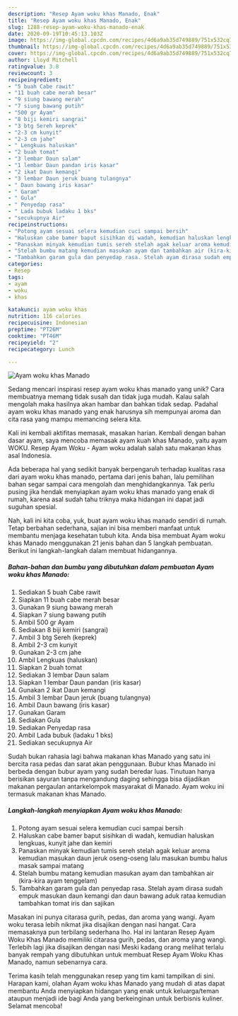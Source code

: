 ```yaml
---
description: "Resep Ayam woku khas Manado, Enak"
title: "Resep Ayam woku khas Manado, Enak"
slug: 1288-resep-ayam-woku-khas-manado-enak
date: 2020-09-19T10:45:13.103Z
image: https://img-global.cpcdn.com/recipes/4d6a9ab35d749889/751x532cq70/ayam-woku-khas-manado-foto-resep-utama.jpg
thumbnail: https://img-global.cpcdn.com/recipes/4d6a9ab35d749889/751x532cq70/ayam-woku-khas-manado-foto-resep-utama.jpg
cover: https://img-global.cpcdn.com/recipes/4d6a9ab35d749889/751x532cq70/ayam-woku-khas-manado-foto-resep-utama.jpg
author: Lloyd Mitchell
ratingvalue: 3.8
reviewcount: 3
recipeingredient:
- "5 buah Cabe rawit"
- "11 buah cabe merah besar"
- "9 siung bawang merah"
- "7 siung bawang putih"
- "500 gr Ayam"
- "8 biji kemiri sangrai"
- "3 btg Sereh keprek"
- "2-3 cm kunyit"
- "2-3 cm jahe"
- " Lengkuas haluskan"
- "2 buah tomat"
- "3 lembar Daun salam"
- "1 lembar Daun pandan iris kasar"
- "2 ikat Daun kemangi"
- "3 lembar Daun jeruk buang tulangnya"
- " Daun bawang iris kasar"
- " Garam"
- " Gula"
- " Penyedap rasa"
- " Lada bubuk ladaku 1 bks"
- "secukupnya Air"
recipeinstructions:
- "Potong ayam sesuai selera kemudian cuci sampai bersih"
- "Haluskan cabe bamer baput sisihkan di wadah, kemudian haluskan lengkuas, kunyit jahe dan kemiri"
- "Panaskan minyak kemudian tumis sereh stelah agak keluar aroma kemudian masukan daun jeruk oseng-oseng lalu masukan bumbu halus masak sampai matang"
- "Stelah bumbu matang kemudian masukan ayam dan tambahkan air (kira-kira ayam tenggelam)"
- "Tambahkan garam gula dan penyedap rasa. Stelah ayam dirasa sudah empuk masukan daun kemangi dan daun bawang aduk rataa kemudian tambahkan tomat iris dan sajikan"
categories:
- Resep
tags:
- ayam
- woku
- khas

katakunci: ayam woku khas 
nutrition: 116 calories
recipecuisine: Indonesian
preptime: "PT26M"
cooktime: "PT46M"
recipeyield: "2"
recipecategory: Lunch

---
```



![Ayam woku khas Manado](https://img-global.cpcdn.com/recipes/4d6a9ab35d749889/751x532cq70/ayam-woku-khas-manado-foto-resep-utama.jpg)

Sedang mencari inspirasi resep ayam woku khas manado yang unik? Cara membuatnya memang tidak susah dan tidak juga mudah. Kalau salah mengolah maka hasilnya akan hambar dan bahkan tidak sedap. Padahal ayam woku khas manado yang enak harusnya sih mempunyai aroma dan cita rasa yang mampu memancing selera kita.

Kali ini kembali aktifitas memasak, masakan harian. Kembali dengan bahan dasar ayam, saya mencoba memasak ayam kuah khas Manado, yaitu ayam WOKU. Resep Ayam Woku - Ayam woku adalah salah satu makanan khas asal Indonesia.

Ada beberapa hal yang sedikit banyak berpengaruh terhadap kualitas rasa dari ayam woku khas manado, pertama dari jenis bahan, lalu pemilihan bahan segar sampai cara mengolah dan menghidangkannya. Tak perlu pusing jika hendak menyiapkan ayam woku khas manado yang enak di rumah, karena asal sudah tahu triknya maka hidangan ini dapat jadi suguhan spesial.


Nah, kali ini kita coba, yuk, buat ayam woku khas manado sendiri di rumah. Tetap berbahan sederhana, sajian ini bisa memberi manfaat untuk membantu menjaga kesehatan tubuh kita. Anda bisa membuat Ayam woku khas Manado menggunakan 21 jenis bahan dan 5 langkah pembuatan. Berikut ini langkah-langkah dalam membuat hidangannya.

<!--inarticleads1-->

##### Bahan-bahan dan bumbu yang dibutuhkan dalam pembuatan Ayam woku khas Manado:

1. Sediakan 5 buah Cabe rawit
1. Siapkan 11 buah cabe merah besar
1. Gunakan 9 siung bawang merah
1. Siapkan 7 siung bawang putih
1. Ambil 500 gr Ayam
1. Sediakan 8 biji kemiri (sangrai)
1. Ambil 3 btg Sereh (keprek)
1. Ambil 2-3 cm kunyit
1. Gunakan 2-3 cm jahe
1. Ambil  Lengkuas (haluskan)
1. Siapkan 2 buah tomat
1. Sediakan 3 lembar Daun salam
1. Siapkan 1 lembar Daun pandan (iris kasar)
1. Gunakan 2 ikat Daun kemangi
1. Ambil 3 lembar Daun jeruk (buang tulangnya)
1. Ambil  Daun bawang (iris kasar)
1. Gunakan  Garam
1. Sediakan  Gula
1. Sediakan  Penyedap rasa
1. Ambil  Lada bubuk (ladaku 1 bks)
1. Sediakan secukupnya Air


Sudah bukan rahasia lagi bahwa makanan khas Manado yang satu ini bercita rasa pedas dan sarat akan penggunaan. Bubur khas Manado ini berbeda dengan bubur ayam yang sudah beredar luas. Tinutuan hanya berisikan sayuran tanpa mengandung daging sehingga bisa dijadikan makanan pergaulan antarkelompok masyarakat di Manado. Ayam woku ini termasuk makanan khas Manado. 

<!--inarticleads2-->

##### Langkah-langkah menyiapkan Ayam woku khas Manado:

1. Potong ayam sesuai selera kemudian cuci sampai bersih
1. Haluskan cabe bamer baput sisihkan di wadah, kemudian haluskan lengkuas, kunyit jahe dan kemiri
1. Panaskan minyak kemudian tumis sereh stelah agak keluar aroma kemudian masukan daun jeruk oseng-oseng lalu masukan bumbu halus masak sampai matang
1. Stelah bumbu matang kemudian masukan ayam dan tambahkan air (kira-kira ayam tenggelam)
1. Tambahkan garam gula dan penyedap rasa. Stelah ayam dirasa sudah empuk masukan daun kemangi dan daun bawang aduk rataa kemudian tambahkan tomat iris dan sajikan


Masakan ini punya citarasa gurih, pedas, dan aroma yang wangi. Ayam woku terasa lebih nikmat jika disajikan dengan nasi hangat. Cara memasaknya pun terbilang sederhana lho. Hal ini lantaran Resep Ayam Woku Khas Manado memiliki citarasa gurih, pedas, dan aroma yang wangi. Terlebih lagi jika disajikan dengan nasi Meski kadang orang melihat terlalu banyak rempah yang dibutuhkan untuk membuat Resep Ayam Woku Khas Manado, namun sebenarnya cara. 

Terima kasih telah menggunakan resep yang tim kami tampilkan di sini. Harapan kami, olahan Ayam woku khas Manado yang mudah di atas dapat membantu Anda menyiapkan hidangan yang enak untuk keluarga/teman ataupun menjadi ide bagi Anda yang berkeinginan untuk berbisnis kuliner. Selamat mencoba!
